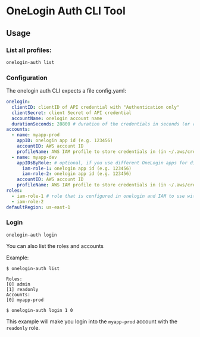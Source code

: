 # OneLogin Auth CLI Tool

## Usage

### List all profiles:
```bash
onelogin-auth list
```

### Configuration

The onelogin auth CLI expects a file config.yaml:

```yaml
onelogin:
  clientID: clientID of API credential with "Authentication only"
  clientSecret: client Secret of API credential
  accountName: onelogin account name
  durationSeconds: 28800 # duration of the credentials in seconds (or remove for the default of 3600)
accounts:
  - name: myapp-prod
    appID: onelogin app id (e.g. 123456)
    accountID: AWS account ID
    profileName: AWS IAM profile to store credentials in (in ~/.aws/credentials)
  - name: myapp-dev
    appIDsByRole: # optional, if you use different OneLogin apps for different roles
      iam-role-1: onelogin app id (e.g. 123456)
      iam-role-2: onelogin app id (e.g. 123456)
    accountID: AWS account ID
    profileName: AWS IAM profile to store credentials in (in ~/.aws/credentials)
roles:
  - iam-role-1 # role that is configured in onelogin and IAM to use with the onelogin identity provider
  - iam-role-2
defaultRegion: us-east-1
```

### Login

```
onelogin-auth login
```

You can also list the roles and accounts

Example:
```
$ onelogin-auth list

Roles:
[0] admin
[1] readonly
Accounts:
[0] myapp-prod

$ onelogin-auth login 1 0 
```
This example will make you login into the `myapp-prod` account with the `readonly` role.
